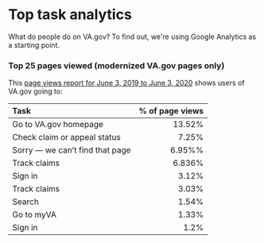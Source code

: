 # Top task analytics 

What do people do on VA.gov? To find out, we're using Google Analytics as a starting point.

### Top 25 pages viewed (modernized VA.gov pages only)
This [page views report for June 3, 2019 to June 3, 2020](https://analytics.google.com/analytics/web/?authuser=0#/report/content-pages/a50123418w177519031p184624291/_u.date00=20190603&_u.date01=20200603&explorer-table.plotKeys=%5B%5D&explorer-table.rowCount=50&explorer-table.rowStart=0&_.useg=builtin1/) shows users of VA.gov going to: 

| Task  | % of page views |
| :--- | ---: |
| Go to VA.gov homepage  | 13.52%  |
| Check claim or appeal status  | 7.25%  |
| Sorry — we can’t find that page  | 6.95%%  |
| Track claims  | 6.836%  |
| Sign in  | 3.12%  |
| Track claims  | 3.03%  |
| Search  | 1.54%  |
| Go to myVA  | 1.33%  |
| Sign in  | 1.2%  |




